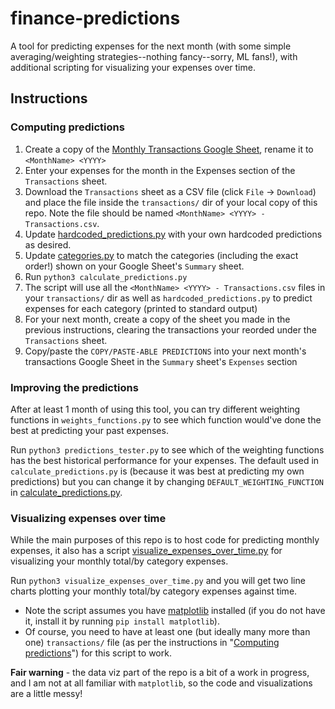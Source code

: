 # finance-predictions

A tool for predicting expenses for the next month (with some simple averaging/weighting strategies--nothing fancy--sorry, ML fans!), with additional scripting for visualizing your expenses over time.

## Instructions

### Computing predictions
1. Create a copy of the [Monthly Transactions Google Sheet](https://docs.google.com/spreadsheets/d/1tAU0B2JERHkkEBV7TIup-qKHJk2BSqA6kzL4jzG2Mac/edit?usp=sharing), rename it to `<MonthName> <YYYY>`
2. Enter your expenses for the month in the Expenses section of the `Transactions` sheet.
3. Download the `Transactions` sheet as a CSV file (click `File` -> `Download`) and place the file inside the `transactions/` dir of your local copy of this repo. Note the file should be named `<MonthName> <YYYY> - Transactions.csv`. 
4. Update [hardcoded_predictions.py](./hardcoded_predictions.py) with your own hardcoded predictions as desired.
5. Update [categories.py](./categories.py) to match the categories (including the exact order!) shown on your Google Sheet's `Summary` sheet.
6. Run `python3 calculate_predictions.py`
7. The script will use all the `<MonthName> <YYYY> - Transactions.csv` files in your `transactions/` dir as well as `hardcoded_predictions.py` to predict expenses for each category (printed to standard output)
9. For your next month, create a copy of the sheet you made in the previous instructions, clearing the transactions your reorded under the `Transactions` sheet.
10. Copy/paste the `COPY/PASTE-ABLE PREDICTIONS` into your next month's transactions Google Sheet in the `Summary` sheet's `Expenses` section

### Improving the predictions

After at least 1 month of using this tool, you can try different weighting functions in `weights_functions.py` to see which function would've done the best at predicting your past expenses. 

Run `python3 predictions_tester.py` to see which of the weighting functions has the best historical performance for your expenses. The default used in `calculate_predictions.py` is (because it was best at predicting my own predictions) but you can change it by changing `DEFAULT_WEIGHTING_FUNCTION` in [calculate_predictions.py](./calculate_predictions.py). 


### Visualizing expenses over time

While the main purposes of this repo is to host code for predicting monthly expenses, it also has a script [visualize_expenses_over_time.py](visualize_expenses_over_time.py) for visualizing your monthly total/by category expenses. 

Run `python3 visualize_expenses_over_time.py` and you will get two line charts plotting your monthly total/by category expenses against time. 
- Note the script assumes you have [matplotlib](https://pypi.org/project/matplotlib/) installed (if you do not have it, install it by running `pip install matplotlib`).
- Of course, you need to have at least one (but ideally many more than one) `transactions/` file (as per the instructions in "[Computing predictions](#computing-predictions)") for this script to work.

**Fair warning** - the data viz part of the repo is a bit of a work in progress, and I am not at all familiar with `matplotlib`, so the code and visualizations are a little messy!
